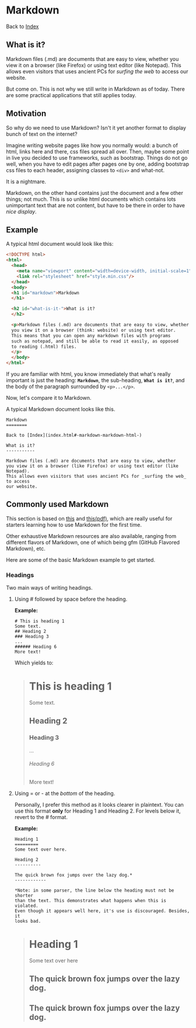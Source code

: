 Markdown
========

Back to [Index](index.html#-markdown-markdown-html-)

What is it?
-----------

Markdown files (.md) are documents that are easy to view, whether
you view it on a browser (like Firefox) or using text editor (like Notepad).
This allows even visitors that uses ancient PCs for _surfing the web_ to access
our website.

But come on. This is not why we still write in Markdown as of today.
There are some practical applications that still applies today.

Motivation
-----------

So why do we need to use Markdown? Isn't it yet another format to 
display bunch of text on the internet?

Imagine writing website pages like how you normally would: a bunch of
html, links here and there, css files spread all over. Then, maybe some
point in live you decided to use frameworks, such as bootstrap. Things
do not go well, when you have to edit pages after pages one by one, adding
bootstrap css files to each header, assigning classes to `<div>` and what-not.

It is a nightmare.

Markdown, on the other hand contains just the document and a few other things;
not much. This is so unlike html documents which contains lots unimportant text
that are not content, but have to be there in order to have _nice display_.

Example
-------

A typical html document would look like this:
```html
<!DOCTYPE html>
<html>
  <head>
    <meta name="viewport" content="width=device-width, initial-scale=1"/>
    <link rel="stylesheet" href="style.min.css"/>
  </head>
  <body>
  <h1 id="markdown">Markdown
  </h1>

  <h2 id="what-is-it-">What is it?
  </h2>

  <p>Markdown files (.md) are documents that are easy to view, whether
  you view it on a browser (think: website) or using text editor.
  This means that you can open any markdown files with programs
  such as notepad, and still be able to read it easily, as opposed
  to reading (.html) files.
  </p>
  </body>
</html>
```

If you are familiar with html, you know immediately that what's really
important is just the heading: **`Markdown`**, the sub-heading, **`What is it?`**, and
the body of the paragraph surrounded by `<p>...</p>`.

Now, let's compare it to Markdown.

A typical Markdown document looks like this.
```
Markdown
========

Back to [Index](index.html#-markdown-markdown-html-)

What is it?
-----------

Markdown files (.md) are documents that are easy to view, whether
you view it on a browser (like Firefox) or using text editor (like Notepad).
This allows even visitors that uses ancient PCs for _surfing the web_ to access
our website.
```

Commonly used Markdown
----------------------
This section is based on [this][1] and [this(pdf)][2], which are really useful
for starters learning how to use Markdown for the first time.

Other exhaustive Markdown resources are also available, ranging from 
different flavors of Markdown, one of which being gfm (GitHub Flavored Markdown), etc.

Here are some of the basic Markdown example to get started.

### Headings
Two main ways of writing headings.
1.  Using \# followed by space before the heading.
    
    **Example:**
    ```
    # This is heading 1
    Some text.
    ## Heading 2
    ### Heading 3
    ...
    ###### Heading 6
    More text!
    ```
    
    Which yields to:
    
    > # This is heading 1
    > Some text.
    > ## Heading 2
    > ### Heading 3
    > ...
    > ###### Heading 6
    > More text!
    
2.  Using = or - at the _bottom_ of the heading.
    
    Personally, I prefer this method as it looks clearer in plaintext.
    You can use this format **only** for Heading 1 and Heading 2. For
    levels below it, revert to the \# format.
    
    **Example:**
    ```
    Heading 1
    =========    
    Some text over here.
    
    Heading 2
    ----------
    
    The quick brown fox jumps over the lazy dog.*
    ------------
    
    *Note: in some parser, the line below the heading must not be shorter
    than the text. This demonstrates what happens when this is violated.
    Even though it appears well here, it's use is discouraged. Besides, it
    looks bad.
    ```
    
    > Heading 1
    > =========    
    > Some text over here
    > 
    > The quick brown fox jumps over the lazy dog.
    > --------------------------------------------
    > 
    > The quick brown fox jumps over the lazy dog.
    > ------------

[1]: https://github.com/adam-p/markdown-here/wiki/Markdown-Cheatsheet
[2]: https://guides.github.com/pdfs/markdown-cheatsheet-online.pdf
